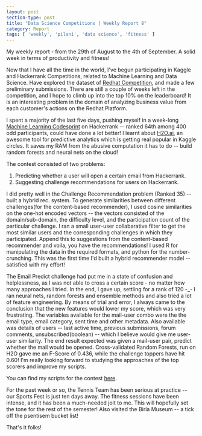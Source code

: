 ```yaml
---
layout: post
section-type: post
title: "Data Science Competitions | Weekly Report 8"
category: Report
tags: [ 'weekly', 'pilani', 'data science', 'fitness' ]
---
```


My weekly report - from the 29th of August to the 4th of September. A solid week in terms of productivity and fitness!

Now that I have all the time in the world, I've begun participating in Kaggle and Hackerrank Competitions, related to Machine Learning and Data Science. Have explored the dataset of [Redhat Competition](https://www.kaggle.com/c/predicting-red-hat-business-value/), and made a few preliminary submissions. There are still a couple of weeks left in the competition, and I hope to climb up into the top 10% on the leaderboard! It is an interesting problem in the domain of analyzing business value from each customer's actions on the Redhat Platform.

I spent a majority of the last five days, pushing myself in a week-long [Machine Learning Codesprint](https://www.hackerrank.com/contests/machine-learning-codesprint/) on Hackerrank -- ranked 64th among 400 odd participants, could have done a lot better! I learnt about [H2O.ai](https://h2o.ai), an awesome tool for predictive analytics which is getting real popular in Kaggle circles. It saves my RAM from the abusive computation it has to do -- build random forests and neural nets on the cloud!

The contest consisted of two problems:
 1. Predicting whether a user will open a certain email from Hackerrank.
 2. Suggesting challenge recommendations for users on Hackerrank.

I did pretty well in the Challenge Recommendation problem (Ranked 35) -- built a hybrid rec. system. To generate similarities between different challenges(for the content-based recommender), I used cosine similarities on the one-hot encoded vectors -- the vectors consisted of the domain/sub-domain, the difficulty level, and the participation count of the particular challenge. I ran a small user-user collabarative filter to get the most similar users and the corresponding challenges in which they participated. Append this to suggestions from the content-based recommender and voila, you have the recommendations! I used R for manipulating the data in the required formats, and python for the number-crunching. This was the first time I'd built a hybrid recommender model -- satisfied with my effort!

The Email Predict challenge had put me in a state of confusion and helplessness, as I was not able to cross a certain score - no matter how many approaches I tried. In the end, I gave up, settling for a rank of 120 -_- I ran neural nets, random forests and ensemble methods and also tried a lot of feature engineering. By means of trial and error, I always came to the conclusion that the new features would lower my score, which was very frustrating. The variables available for the mail-user combo were the the email type, email category, sent time and other metadata. Also available was details of users -- last active time, previous submissions, forum comments, unsubscribed(boolean) -- which I believe would give me user-user similarity. The end result expected was given a mail-user pair, predict whether the mail would be opened. Cross-validated Random Forests, run on H2O gave me an F-Score of 0.436, while the challenge toppers have hit 0.60! I'm really looking forward to studying the approaches of the top scorers and improve my scripts.

You can find my scripts for the contest [here](https://github.com/shubh24/HRCodesprint).

For the past week or so, the Tennis Team has been serious at practice -- our Sports Fest is just ten days away. The fitness sessions have been intense, and it has been a much-needed jolt to me. This will hopefully set the tone for the rest of the semester! Also visited the Birla Museum -- a tick off the psentisem bucket list! 

That's it folks!







